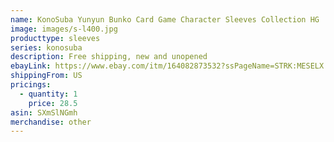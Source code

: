 ```yaml
---
name: KonoSuba Yunyun Bunko Card Game Character Sleeves Collection HG
image: images/s-l400.jpg
producttype: sleeves
series: konosuba
description: Free shipping, new and unopened
ebayLink: https://www.ebay.com/itm/164082873532?ssPageName=STRK:MESELX:IT&_trksid=p3984.m1555.l2649
shippingFrom: US
pricings:
  - quantity: 1
    price: 28.5
asin: SXmSlNGmh
merchandise: other
---
```


